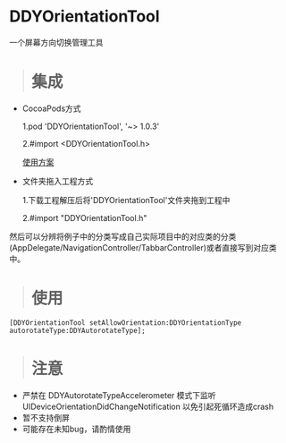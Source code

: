 # DDYOrientationTool


一个屏幕方向切换管理工具

> # 集成

* CocoaPods方式 

  1.pod 'DDYOrientationTool', '~> 1.0.3' 
 
  2.#import <DDYOrientationTool.h>

  [使用方案](https://github.com/starainDou/DDYOrientationTool)

* 文件夹拖入工程方式
  
  1.下载工程解压后将'DDYOrientationTool'文件夹拖到工程中

  2.#import "DDYOrientationTool.h"

然后可以分辨将例子中的分类写成自己实际项目中的对应类的分类(AppDelegate/NavigationController/TabbarController)或者直接写到对应类中。

> # 使用

```
[DDYOrientationTool setAllowOrientation:DDYOrientationType autorotateType:DDYAutorotateType];
```

> # 注意

* 严禁在 DDYAutorotateTypeAccelerometer 模式下监听 UIDeviceOrientationDidChangeNotification 以免引起死循环造成crash 
* 暂不支持倒屏 
* 可能存在未知bug，请酌情使用
